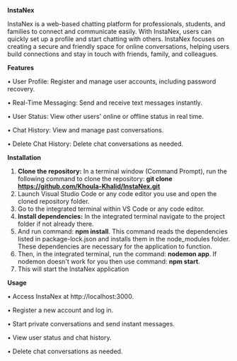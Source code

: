 **InstaNex**

InstaNex is a web-based chatting platform for professionals, students, and families to connect and communicate easily. With InstaNex, users can quickly set up a profile and start chatting with others.
InstaNex focuses on creating a secure and friendly space for online conversations, helping users build connections and stay in touch with friends, family, and colleagues.

**Features**

•	User Profile: Register and manage user accounts, including password recovery.

•	Real-Time Messaging: Send and receive text messages instantly.

•	User Status: View other users' online or offline status in real time.

•	Chat History: View and manage past conversations.

•	Delete Chat History: Delete chat conversations as needed.

**Installation**

1.	**Clone the repository:** In a terminal window (Command Prompt), run the following command to clone the repository:
**git clone https://github.com/Khoula-Khalid/InstaNex.git**
3.	Launch Visual Studio Code or any code editor you use and open the cloned repository folder.
4.	Go to the integrated terminal within VS Code or any code editor.
5.	**Install dependencies:** In the integrated terminal navigate to the project folder if not already there.
6.	And run command: **npm install**. This command reads the dependencies listed in package-lock.json and installs them in the node_modules folder. These dependencies are necessary for the application to function.
7.	Then, in the integrated terminal, run the command: **nodemon app**. If nodemon doesn't work for you then use command: **npm start**. 
8.	This will start the InstaNex application

**Usage**

•	Access InstaNex at http://localhost:3000.

•	Register a new account and log in.

•	Start private conversations and send instant messages.

•	View user status and chat history.

•	Delete chat conversations as needed.
